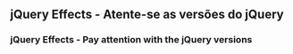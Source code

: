 <h2>jQuery Effects - Atente-se as versões do jQuery</h2>
<h3>jQuery Effects - Pay attention with the jQuery versions</h3>
